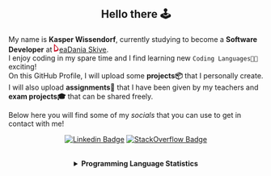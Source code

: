 ## <p align="center">Hello there 🕹️</p>

My name is **Kasper Wissendorf**, currently studying to become a **Software Developer** at [![Icon](/icons/Dania.png)eaDania Skive](https://eadania.com/). <br>
I enjoy coding in my spare time and I find learning new `Coding Languages👨‍💻` exciting!<br/>
On this GitHub Profile, I will upload some **projects📦** that I personally create. I will also upload **assignments📝** that I have been given by my teachers and **exam projects🎓** that can be shared freely. 

Below here you will find some of my *socials* that you can use to get in contact with me! 

<div align="center">
  
[![Linkedin Badge](https://img.shields.io/badge/-LinkedIn-blue?style=flat-square&logo=Linkedin&logoColor=white)](https://www.linkedin.com/in/kasper-wissendorf-7279011b6/)
[![StackOverflow Badge](https://img.shields.io/badge/-Stack%20Overflow-FE7A16?style=flat-square&logo=Stack-Overflow&logoColor=white)](https://stackoverflow.com/users/18100435/kasper-wissendorf)
</div>

<br>
<details>
<summary align="center"><strong>Programming Language Statistics</strong></summary>
<br>
<div align="center">
<pre>
C++            | 23 hours 53 minutes
JavaScript     | 20 hours 18 minutes
Python         | 19 hours 00 minutes
C#             | 09 hours 28 minutes
CSS            | 05 hours 36 minutes
Blazor         | 03 hours 15 minutes
HTML           | 02 hours 49 minutes
Markdown       | 01 hours 48 minutes
TypeScript     | 00 hours 59 minutes
Lua            | 00 hours 47 minutes
CSHTML         | 00 hours 03 minutes
SQL            | 00 hours 03 minutes
<sub>Last Updated: 05/30/2022 02:05:00</sub>
<sub>Data first recorded on 31th. January of 2022</sub>
</pre>
</div>
</details>